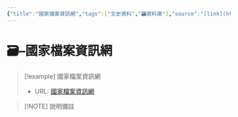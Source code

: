 ```yaml
---
{"title":"國家檔案資訊網","tags":["文史資料","🗃️資料庫"],"source":"[link](https://aa.archives.gov.tw/Home/Index)","note":"","platform":"國發會檔案管理局國家檔案閱覽中心","type":["🗃️資料庫"],"create-date":"2025-05-30 05:15","dg-publish":true,"permalink":"/交流/06-2025-One Piece/🗃️ 資料庫清單（整理中）/國家檔案資訊網/","dgPassFrontmatter":true,"created":"2025-05-30T05:14:40.462+08:00","updated":"2025-05-30T05:15:41.262+08:00"}
---
```




# 🗃️–國家檔案資訊網



> [!example] 國家檔案資訊網
> - URL: [國家檔案資訊網](https://aa.archives.gov.tw/Home/Index)



> [!NOTE] 說明備註
> 


